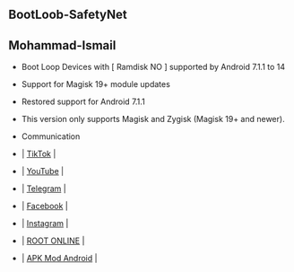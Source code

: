 ## BootLoob-SafetyNet

## Mohammad-Ismail

- Boot Loop Devices with [ Ramdisk NO ] supported by Android 7.1.1 to 14

- Support for Magisk 19+ module updates

- Restored support for Android 7.1.1

- This version only supports Magisk and Zygisk (Magisk 19+ and newer).

- Communication


- | [TikTok](https://tiktok.com/@mn312001) |
- | [YouTube](https://www.youtube.com/@SY4G) |
- | [Telegram](https://t.me/MN312001) |
- | [Facebook](https://www.facebook.com/M.N.312001) |
- | [Instagram](https://www.instagram.com/mn312001) |
- | [ROOT ONLINE](https://t.me/ROOT_MN312001) |
- | [APK Mod Android](https://t.me/APK_MN312001) |
